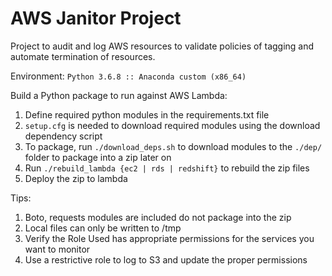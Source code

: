 # AWS Janitor Project
Project to audit and log AWS resources to validate policies of tagging and automate termination of resources. 

Environment:
```Python 3.6.8 :: Anaconda custom (x86_64)```

Build a Python package to run against AWS Lambda:
1. Define required python modules in the requirements.txt file
2. `setup.cfg` is needed to download required modules using the download dependency script
3. To package, run `./download_deps.sh` to download modules to the `./dep/` folder to package into a zip later on
4. Run `./rebuild_lambda {ec2 | rds | redshift}` to rebuild the zip files
5. Deploy the zip to lambda

Tips:
1. Boto, requests modules are included do not package into the zip
2. Local files can only be written to /tmp
3. Verify the Role Used has appropriate permissions for the services you want to monitor
4. Use a restrictive role to log to S3 and update the proper permissions 

